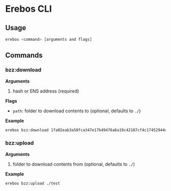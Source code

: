 # Erebos CLI

## Usage

```sh
erebos <command> [arguments and flags]
```

## Commands

### bzz:download

**Arguments**

1. hash or ENS address (required)

**Flags**

- `path`: folder to download contents to (optional, defaults to `./`)

**Example**

```sh
erebos bzz:download 1fa02eab3a58fca347e17b49476a6a19c42187cf4c17452944d7878809938139 --path=./test
```

### bzz:upload

**Arguments**

1. folder to download contents from (optional, defaults to `./`)

**Example**

```sh
erebos bzz:upload ./test
```
